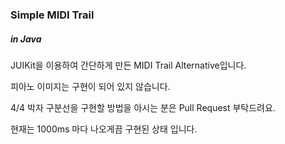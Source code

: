 ### Simple MIDI Trail
##### in Java


JUIKit을 이용하여 간단하게 만든 MIDI Trail Alternative입니다.


피아노 이미지는 구현이 되어 있지 않습니다.


4/4 박자 구분선을 구현할 방법을 아시는 분은 Pull Request 부탁드려요.

현재는 1000ms 마다 나오게끔 구현된 상태 입니다.